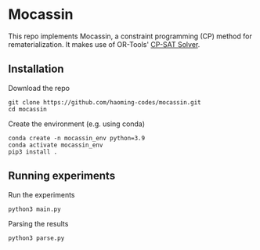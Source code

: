 # Mocassin

This repo implements Mocassin, a constraint programming (CP) method for rematerialization. 
It makes use of OR-Tools' [CP-SAT Solver](https://developers.google.com/optimization/cp/cp_solver).

## Installation

Download the repo
```
git clone https://github.com/haoming-codes/mocassin.git
cd mocassin
```
Create the environment (e.g. using conda)
```
conda create -n mocassin_env python=3.9
conda activate mocassin_env
pip3 install .
```


## Running experiments

Run the experiments
```
python3 main.py
```
Parsing the results
```
python3 parse.py
```
